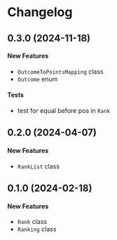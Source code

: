 # Changelog

## 0.3.0 (2024-11-18)

#### New Features

* `OutcomeToPointsMapping` class
* `Outcome` enum

#### Tests

* test for equal before pos in `Rank`

## 0.2.0 (2024-04-07)

#### New Features

- `RankList` class

## 0.1.0 (2024-02-18)

#### New Features

- `Rank` class
- `Ranking` class
